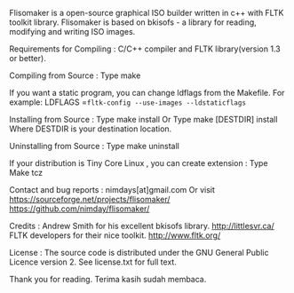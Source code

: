 Flisomaker is a open-source graphical ISO builder written in c++ with FLTK toolkit library.
Flisomaker is based on bkisofs - a library for reading, modifying and writing ISO images.

Requirements for Compiling :
C/C++ compiler and FLTK library(version 1.3 or better).

Compiling from Source :
Type make

If you want a static program, you can change ldflags from the Makefile.
For example:
LDFLAGS =`fltk-config --use-images --ldstaticflags`

Installing from Source :
Type make install
Or
Type make [DESTDIR] install
Where DESTDIR is your destination location.

Uninstalling from Source :
Type make uninstall

If your distribution is Tiny Core Linux , you can create extension :
Type Make tcz


Contact and bug reports :
nimdays[at]gmail.com
Or visit 
https://sourceforge.net/projects/flisomaker/
https://github.com/nimday/flisomaker/

Credits :
Andrew Smith for his excellent bkisofs library.
http://littlesvr.ca/
FLTK developers for their nice toolkit.
http://www.fltk.org/

License :
The source code is distributed under the GNU General Public Licence version 2.
See license.txt for full text.



Thank you for reading.
Terima kasih sudah membaca.
